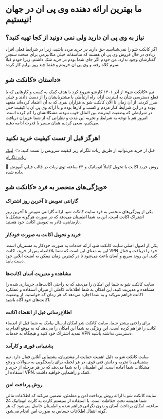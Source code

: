 # ما بهترین ارائه دهنده وی پی ان در جهان نیستیم!

## نیاز به وی پی ان دارید ولی نمی دونید از کجا تهیه کنید؟

اگر کانکت شو را نمی‌شناسید حق دارید در خرید مردد باشید، زیرا در شرایط فعلی افراد زیادی در حال فروش وی پی ان هستند که متاسفانه خیلی مکانیزمی برای صحت سنجی گفتارشان وجود ندارد. من خودم اگر جای شما بودم در خرید شک داشتم، زیرا خودم قبلاً سرم کلاه رفته و وی پی ان خریدم و فقط چند روز برایم کار کرده.

## داستان «کانکت شو»

تیم «کانکت شو» از آذر ۱۴۰۱ کارشو شروع کرد با هدف کمک به کسب و کارهایی که با قطع دسترسی شان به اینترنت آزاد، راه ارتباطی با مشتریانشان را از دست دادند و خیلی ضرر کردند. از آن زمان تا الان کانکت شو به هزاران نفری که به آن اعتماد کرده‌اند متعهد بوده و در این شرایط کنار مردم و کسب و کارها بوده و با ارائه وی پی ان با کیفیت حتی در شرایطی که وضعیت اینترنت بین الملل خوب نبوده، مشکلاتشان را کم کرده است. امروز هم با توجه به شرایط و تجربه این مدت و نظراتی که از شما عزیزان دریافت می‌کنیم، سعی کردیم همان مسیر با قدرت ادامه دهیم.

## هرگز قبل از تست کیفیت خرید نکنید!

قبل از خرید می‌توانید از طریق ربات تلگرام زیر کیفیت سرویس را تست کنید:
👈 [لینک ربات تلگرام](https://t.me/conshobot)

🛒 روش خرید اکانت با تحویل کاملاً اتوماتیک و ۲۴ ساعته توی ربات در قالب فیلم، آموزش داده شده.

## ویژگی‌های منحصر به فرد «کانکت شو»

### گارانتی تعویض تا آخرین روز اشتراک
یکی از ویژگی‌های منحصر به فرد سایت کانکت شو، ارائه گارانتی تعویض تا آخرین روز اشتراک اکانت است. این به شما اطمینان می‌دهد که در صورت هرگونه مشکل یا نارضایتی، قادر به تعویض اکانت خود هستید.

### خرید و تحویل اکانت به صورت خودکار
یکی از اصول اصلی سایت کانکت شو، ارائه خدمات به صورت خودکار به مشتریان است. این به معنای این است که شما بلافاصله پس از خرید، اکانت VPN خود را دریافت و فعال کنید. این روند سریع و آسان باعث می‌شود تا در کمترین زمان ممکن به امنیت آنلاین خود دست یابید.

### مشاهده و مدیریت آسان اکانت‌ها
سایت کانکت شو به شما این امکان را می‌دهد که به راحتی اکانت‌های خریداری شده را مشاهده و مدیریت کنید. این امکان به شما اطلاعات کاملی از میزان استفاده و عملکرد اکانت فراهم می‌کند و به شما اجازه می‌دهد که هر زمان که خواستید، از وضعیت اکانت‌های خود آگاه باشید.

### اطلاع‌رسانی قبل از انقضاء اکانت
برای راحتی بیشتر شما، سایت کانکت شو امکان ارسال پیامک به شما قبل از انقضاء اکانت را فراهم کرده است. این ویژگی به شما این امکان را می‌دهد که به موقع اقدام به تمدید اشتراک خود کنید و هیچگاه به خدمات VPN دسترسی نداشته باشید.

### پشتیبانی فوری و کارآمد
سایت کانکت شو به دلیل اهمیت حمایت از مشتریان، پشتیبانی آنلاین فعال دارد. تیم پشتیبانی با تجربه و دانش فنی قوی، در هر لحظه برای پاسخگویی به سوالات و رفع مشکلات شما آماده است. این اطمینان را به شما می‌دهد که در هر مرحله از خرید و استفاده از VPN، کمک و راهنمایی خواهید داشت.

### روش پرداخت امن
سایت کانکت شو با ارائه روش پرداخت امن و مطمئن، تضمین می‌کند که اطلاعات مالی شما همیشه تحت حفاظت است. با استفاده از سیستم کارت به کارت اتوماتیک 24 ساعته، امکان پرداخت آسان و بدون نگرانی فراهم شده و اطمینان حاصل می‌شود که هر گونه انتقال اطلاعات حساس به صورت امن انجام می‌شود.
